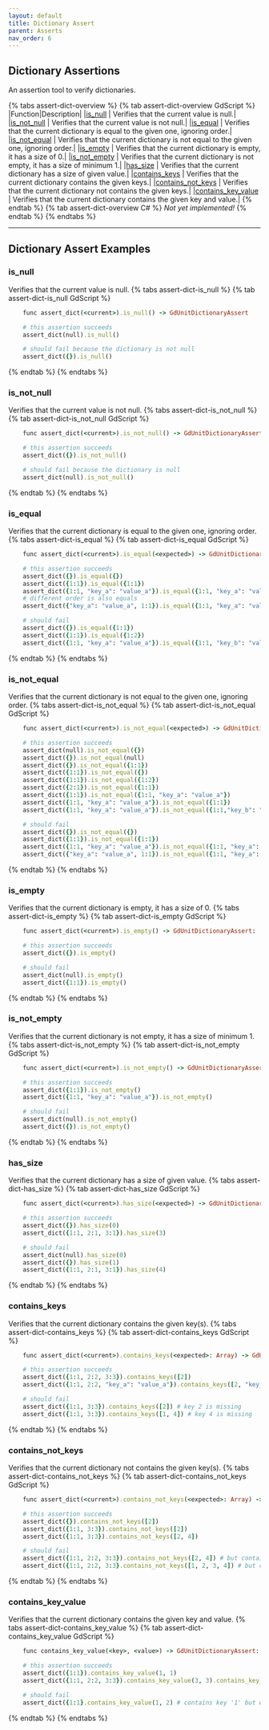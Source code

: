 ```yaml
---
layout: default
title: Dictionary Assert
parent: Asserts
nav_order: 6
---
```


## Dictionary Assertions

An assertion tool to verify dictionaries.

{% tabs assert-dict-overview %}
{% tab assert-dict-overview GdScript %}
|Function|Description|
|[is_null](/gdUnit3/asserts/assert-dictionary/#is_null) | Verifies that the current value is null.|
|[is_not_null](/gdUnit3/asserts/assert-dictionary/#is_not_null) | Verifies that the current value is not null.|
|[is_equal](/gdUnit3/asserts/assert-dictionary/#is_equal) | Verifies that the current dictionary is equal to the given one, ignoring order.|
|[is_not_equal](/gdUnit3/asserts/assert-dictionary/#is_not_equal) | Verifies that the current dictionary is not equal to the given one, ignoring order.|
|[is_empty](/gdUnit3/asserts/assert-dictionary/#is_empty) | Verifies that the current dictionary is empty, it has a size of 0.|
|[is_not_empty](/gdUnit3/asserts/assert-dictionary/#is_not_empty) | Verifies that the current dictionary is not empty, it has a size of minimum 1.|
|[has_size](/gdUnit3/asserts/assert-dictionary/#has_size) | Verifies that the current dictionary has a size of given value.|
|[contains_keys](/gdUnit3/asserts/assert-dictionary/#contains_keys) | Verifies that the current dictionary contains the given keys.|
|[contains_not_keys](/gdUnit3/asserts/assert-dictionary/#contains_not_keys) | Verifies that the current dictionary not contains the given keys.|
|[contains_key_value](/gdUnit3/asserts/assert-dictionary/#contains_key_value) | Verifies that the current dictionary contains the given key and value.|
{% endtab %}
{% tab assert-dict-overview C# %}
*Not yet implemented!*
{% endtab %}
{% endtabs %}

---
## Dictionary Assert Examples

### is_null
Verifies that the current value is null.
{% tabs assert-dict-is_null %}
{% tab assert-dict-is_null GdScript %}
```ruby
    func assert_dict(<current>).is_null() -> GdUnitDictionaryAssert
```
```ruby
    # this assertion succeeds
    assert_dict(null).is_null()

    # should fail because the dictionary is not null
    assert_dict({}).is_null()
```
{% endtab %}
{% endtabs %}


### is_not_null
Verifies that the current value is not null.
{% tabs assert-dict-is_not_null %}
{% tab assert-dict-is_not_null GdScript %}
```ruby
    func assert_dict(<current>).is_not_null() -> GdUnitDictionaryAssert
```
```ruby
    # this assertion succeeds
    assert_dict({}).is_not_null()

    # should fail because the dictionary is null
    assert_dict(null).is_not_null()
```
{% endtab %}
{% endtabs %}



### is_equal
Verifies that the current dictionary is equal to the given one, ignoring order.
{% tabs assert-dict-is_equal %}
{% tab assert-dict-is_equal GdScript %}
```ruby
    func assert_dict(<current>).is_equal(<expected>) -> GdUnitDictionaryAssert:
```
```ruby
    # this assertion succeeds
    assert_dict({}).is_equal({})
    assert_dict({1:1}).is_equal({1:1})
    assert_dict({1:1, "key_a": "value_a"}).is_equal({1:1, "key_a": "value_a" })
    # different order is also equals
    assert_dict({"key_a": "value_a", 1:1}).is_equal({1:1, "key_a": "value_a" })

    # should fail
    assert_dict({}).is_equal({1:1})
    assert_dict({1:1}).is_equal({1:2})
    assert_dict({1:1, "key_a": "value_a"}).is_equal({1:1, "key_b": "value_b"})
```
{% endtab %}
{% endtabs %}


### is_not_equal
Verifies that the current dictionary is not equal to the given one, ignoring order.
{% tabs assert-dict-is_not_equal %}
{% tab assert-dict-is_not_equal GdScript %}
```ruby
    func assert_dict(<current>).is_not_equal(<expected>) -> GdUnitDictionaryAssert:
```
```ruby
    # this assertion succeeds
    assert_dict(null).is_not_equal({})
    assert_dict({}).is_not_equal(null)
    assert_dict({}).is_not_equal({1:1})
    assert_dict({1:1}).is_not_equal({})
    assert_dict({1:1}).is_not_equal({1:2})
    assert_dict({2:1}).is_not_equal({1:1})
    assert_dict({1:1}).is_not_equal({1:1, "key_a": "value_a"})
    assert_dict({1:1, "key_a": "value_a"}).is_not_equal({1:1})
    assert_dict({1:1, "key_a": "value_a"}).is_not_equal({1:1,"key_b": "value_b"})

    # should fail
    assert_dict({}).is_not_equal({})
    assert_dict({1:1}).is_not_equal({1:1})
    assert_dict({1:1, "key_a": "value_a"}).is_not_equal({1:1, "key_a": "value_a"})
    assert_dict({"key_a": "value_a", 1:1}).is_not_equal({1:1, "key_a": "value_a"})
```
{% endtab %}
{% endtabs %}


### is_empty
Verifies that the current dictionary is empty, it has a size of 0.
{% tabs assert-dict-is_empty %}
{% tab assert-dict-is_empty GdScript %}
```ruby
    func assert_dict(<current>).is_empty() -> GdUnitDictionaryAssert:
```
```ruby
    # this assertion succeeds
    assert_dict({}).is_empty()

    # should fail
    assert_dict(null).is_empty()
    assert_dict({1:1}).is_empty()
```
{% endtab %}
{% endtabs %}


### is_not_empty
Verifies that the current dictionary is not empty, it has a size of minimum 1.
{% tabs assert-dict-is_not_empty %}
{% tab assert-dict-is_not_empty GdScript %}
```ruby
    func assert_dict(<current>).is_not_empty() -> GdUnitDictionaryAssert:
```
```ruby
    # this assertion succeeds
    assert_dict({1:1}).is_not_empty()
    assert_dict({1:1, "key_a": "value_a"}).is_not_empty()

    # should fail
    assert_dict(null).is_not_empty()
    assert_dict({}).is_not_empty()
```
{% endtab %}
{% endtabs %}


### has_size
Verifies that the current dictionary has a size of given value.
{% tabs assert-dict-has_size %}
{% tab assert-dict-has_size GdScript %}
```ruby
    func assert_dict(<current>).has_size(<expected>) -> GdUnitDictionaryAssert:
```
```ruby
    # this assertion succeeds
    assert_dict({}).has_size(0)
    assert_dict({1:1, 2:1, 3:1}).has_size(3)

    # should fail
    assert_dict(null).has_size(0)
    assert_dict({}).has_size(1)
    assert_dict({1:1, 2:1, 3:1}).has_size(4)
```
{% endtab %}
{% endtabs %}


### contains_keys
Verifies that the current dictionary contains the given key(s).
{% tabs assert-dict-contains_keys %}
{% tab assert-dict-contains_keys GdScript %}
```ruby
    func assert_dict(<current>).contains_keys(<expected>: Array) -> GdUnitDictionaryAssert:
```
```ruby
    # this assertion succeeds
    assert_dict({1:1, 2:2, 3:3}).contains_keys([2])
    assert_dict({1:1, 2:2, "key_a": "value_a"}).contains_keys([2, "key_a"])

    # should fail
    assert_dict({1:1, 3:3}).contains_keys([2]) # key 2 is missing
    assert_dict({1:1, 3:3}).contains_keys([1, 4]) # key 4 is missing
```
{% endtab %}
{% endtabs %}


### contains_not_keys
Verifies that the current dictionary not contains the given key(s).
{% tabs assert-dict-contains_not_keys %}
{% tab assert-dict-contains_not_keys GdScript %}
```ruby
    func assert_dict(<current>).contains_not_keys(<expected>: Array) -> GdUnitDictionaryAssert:
```
```ruby
    # this assertion succeeds
    assert_dict({}).contains_not_keys([2])
    assert_dict({1:1, 3:3}).contains_not_keys([2])
    assert_dict({1:1, 3:3}).contains_not_keys([2, 4])

    # should fail
    assert_dict({1:1, 2:2, 3:3}).contains_not_keys([2, 4]) # but contains 2
    assert_dict({1:1, 2:2, 3:3}.contains_not_keys([1, 2, 3, 4]) # but contains 1, 2, 3
```
{% endtab %}
{% endtabs %}


### contains_key_value
Verifies that the current dictionary contains the given key and value.
{% tabs assert-dict-contains_key_value %}
{% tab assert-dict-contains_key_value GdScript %}
```ruby
    func contains_key_value(<key>, <value>) -> GdUnitDictionaryAssert:
```
```ruby
    # this assertion succeeds
    assert_dict({1:1}).contains_key_value(1, 1)
    assert_dict({1:1, 2:2, 3:3}).contains_key_value(3, 3).contains_key_value(1, 1)

    # should fail
    assert_dict({1:1}.contains_key_value(1, 2) # contains key '1' but with value '2'
```
{% endtab %}
{% endtabs %}

